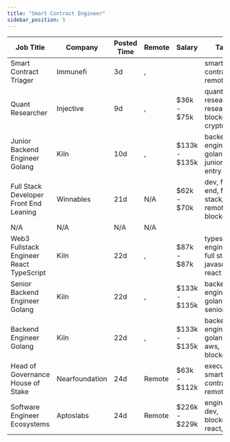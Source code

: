 ```yaml
---
title: "Smart Contract Engineer"
sidebar_position: 5
---
```


| Job Title | Company | Posted Time | Remote | Salary | Tags | Apply Link |
|-----------|---------|-------------|--------|--------|------|------------|
| Smart Contract Triager | Immunefi | 3d | , |  | smart contract, remote | [Apply](https://web3.career/smart-contract-triager-immunefi/35470) |
| Quant Researcher | Injective | 9d | , | $36k - $75k | quantitative researcher, research, blockchain, crypto, defi | [Apply](https://web3.career/quant-researcher-injective/129448) |
| Junior Backend Engineer Golang | Kiln | 10d | , | $133k - $135k | backend, engineer, golang, junior, entry level | [Apply](https://web3.career/junior-backend-engineer-golang-kiln/127797) |
| Full Stack Developer Front End Leaning | Winnables | 21d | N/A | $62k - $70k | dev, front end, full stack, remote, blockchain | [Apply](https://web3.career/full-stack-developer-front-end-leaning-winnables/105877) |
| N/A | N/A | N/A | N/A |  |  | [Apply](https://web3.career/metana) |
| Web3 Fullstack Engineer React TypeScript | Kiln | 22d | , | $87k - $87k | typescript, engineer, full stack, javascript, react | [Apply](https://web3.career/web3-fullstack-engineer-react-typescript-kiln/115829) |
| Senior Backend Engineer Golang | Kiln | 22d | , | $133k - $135k | backend, engineer, golang, senior, aws | [Apply](https://web3.career/senior-backend-engineer-golang-kiln/115827) |
| Backend Engineer Golang | Kiln | 22d | , | $133k - $135k | backend, engineer, golang, aws, blockchain | [Apply](https://web3.career/backend-engineer-golang-kiln/115826) |
| Head of Governance House of Stake | Nearfoundation | 24d | Remote | $63k - $112k | executive, smart contract, remote | [Apply](https://web3.career/head-of-governance-house-of-stake-nearfoundation/107360) |
| Software Engineer Ecosystems | Aptoslabs | 24d | Remote | $226k - $229k | engineer, dev, blockchain, react, rust | [Apply](https://web3.career/software-engineer-ecosystems-aptoslabs/114074) |
